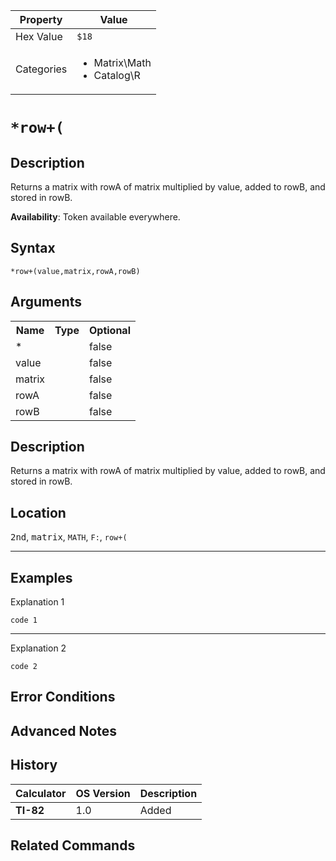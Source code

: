 | Property      | Value |
|---------------|-------|
| Hex Value     | `$18`|
| Categories    | <ul><li>Matrix\Math</li><li>Catalog\R</li></ul> |

# `*row+(`

## Description
Returns a matrix with rowA of matrix multiplied by value, added to rowB, and stored in rowB.


<b>Availability</b>: Token available everywhere.

## Syntax
`*row+(value,matrix,rowA,rowB)`

## Arguments
<table>
<tr><th>Name</th><th>Type</th><th>Optional</th></tr>

<tr><td>*</td><td></td><td>false</td></tr>

<tr><td>value</td><td></td><td>false</td></tr>

<tr><td>matrix</td><td></td><td>false</td></tr>

<tr><td>rowA</td><td></td><td>false</td></tr>

<tr><td>rowB</td><td></td><td>false</td></tr>

</table>

## Description
Returns a matrix with rowA of matrix multiplied by value, added to rowB, and stored in rowB.

## Location
<kbd>2nd</kbd>, <kbd>matrix</kbd>, `MATH`, `F:`, `row+(`
<hr>

## Examples

Explanation 1
```ti-basic
code 1
```
---
Explanation 2
```ti-basic
code 2
```

## Error Conditions


## Advanced Notes


## History
| Calculator | OS Version | Description |
|------------|------------|-------------|
| <b>TI-82</b> | 1.0 | Added

## Related Commands

    